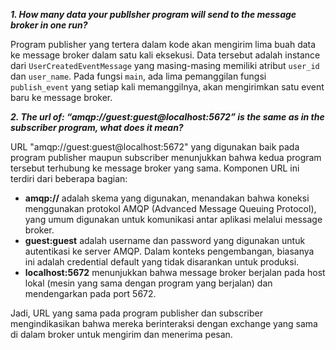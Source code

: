 ***1. How many data your publlsher program will send to the message broker in one run?***

Program publisher yang tertera dalam kode akan mengirim lima buah data ke message broker dalam satu kali eksekusi. Data tersebut adalah instance dari `UserCreatedEventMessage` yang masing-masing memiliki atribut `user_id` dan `user_name`. Pada fungsi `main`, ada lima pemanggilan fungsi `publish_event` yang setiap kali memanggilnya, akan mengirimkan satu event baru ke message broker.

***2. The url of: “amqp://guest:guest@localhost:5672” is the same as in the subscriber program, what does it mean?***

URL "amqp://guest:guest@localhost:5672" yang digunakan baik pada program publisher maupun subscriber menunjukkan bahwa kedua program tersebut terhubung ke message broker yang sama. Komponen URL ini terdiri dari beberapa bagian:
- **amqp://** adalah skema yang digunakan, menandakan bahwa koneksi menggunakan protokol AMQP (Advanced Message Queuing Protocol), yang umum digunakan untuk komunikasi antar aplikasi melalui message broker.
- **guest:guest** adalah username dan password yang digunakan untuk autentikasi ke server AMQP. Dalam konteks pengembangan, biasanya ini adalah credential default yang tidak disarankan untuk produksi.
- **localhost:5672** menunjukkan bahwa message broker berjalan pada host lokal (mesin yang sama dengan program yang berjalan) dan mendengarkan pada port 5672.

Jadi, URL yang sama pada program publisher dan subscriber mengindikasikan bahwa mereka berinteraksi dengan exchange yang sama di dalam broker untuk mengirim dan menerima pesan.